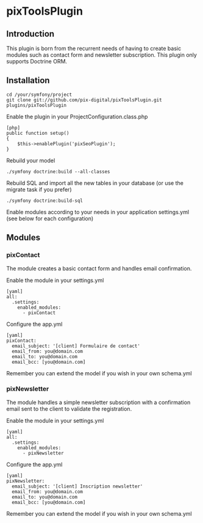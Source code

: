 pixToolsPlugin
==============

## Introduction

This plugin is born from the recurrent needs of having to create basic modules such as contact form and newsletter subscription.
This plugin only supports Doctrine ORM.

## Installation
    
    cd /your/symfony/project
    git clone git://github.com/pix-digital/pixToolsPlugin.git plugins/pixToolsPlugin

Enable the plugin in your ProjectConfiguration.class.php

    [php]
    public function setup()
    {
        $this->enablePlugin('pixSeoPlugin');
    }
    
Rebuild your model

    ./symfony doctrine:build --all-classes

Rebuild SQL and import all the new tables in your database (or use the migrate task if you prefer)

    ./symfony doctrine:build-sql

Enable modules according to your needs in your application settings.yml (see below for each configuration)

## Modules

### pixContact

The module creates a basic contact form and handles email confirmation.


Enable the module in your settings.yml

    [yaml]
    all:
      .settings:
        enabled_modules:
          - pixContact

Configure the app.yml

    [yaml]
    pixContact:
      email_subject: '[client] Formulaire de contact'
      email_from: you@domain.com
      email_to: you@domain.com
      email_bcc: [you@domain.com]
      
Remember you can extend the model if you wish in your own schema.yml


### pixNewsletter

The module handles a simple newsletter subscription with a confirmation email sent to the client to validate the registration.


Enable the module in your settings.yml

    [yaml]
    all:
      .settings:
        enabled_modules:
          - pixNewsletter

Configure the app.yml

    [yaml]
    pixNewsletter:
      email_subject: '[client] Inscription newsletter'
      email_from: you@domain.com
      email_to: you@domain.com
      email_bcc: [you@domain.com]
      
Remember you can extend the model if you wish in your own schema.yml


          

